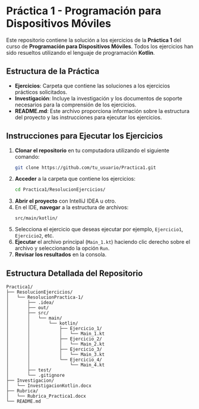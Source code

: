 # Práctica 1 - Programación para Dispositivos Móviles

Este repositorio contiene la solución a los ejercicios de la **Práctica 1** del curso de **Programación para Dispositivos Móviles**. Todos los ejercicios han sido resueltos utilizando el lenguaje de programación **Kotlin**.

## Estructura de la Práctica

- **Ejercicios**: Carpeta que contiene las soluciones a los ejercicios prácticos solicitados.
- **Investigación**: Incluye la investigación y los documentos de soporte necesarios para la comprensión de los ejercicios.
- **README.md**: Este archivo proporciona información sobre la estructura del proyecto y las instrucciones para ejecutar los ejercicios.

## Instrucciones para Ejecutar los Ejercicios

1. **Clonar el repositorio** en tu computadora utilizando el siguiente comando:
    ```bash
    git clone https://github.com/tu_usuario/Practica1.git
    ```
2. **Acceder** a la carpeta que contiene los ejercicios:
    ```bash
    cd Practica1/ResolucionEjercicios/
    ```
3. **Abrir el proyecto** con IntelliJ IDEA u otro.
4. En el IDE, **navegar** a la estructura de archivos:
    ```
    src/main/kotlin/
    ```
5. Selecciona el ejercicio que deseas ejecutar por ejemplo, `Ejercicio1`, `Ejercicio2`, etc.
6. **Ejecutar** el archivo principal (`Main_1.kt`) haciendo clic derecho sobre el archivo y seleccionando la opción `Run`.
7. **Revisar los resultados** en la consola.

## Estructura Detallada del Repositorio

```plaintext
Practica1/
├── ResolucionEjercicios/
│   └── ResolucionPractica-1/
│       ├── .idea/
│       ├── out/
│       ├── src/
│       │   └── main/
│       │       └── kotlin/
│       │           ├── Ejercicio_1/
│       │           │   └── Main_1.kt
│       │           ├── Ejercicio_2/
│       │           │   └── Main_2.kt
│       │           ├── Ejercicio_3/
│       │           │   └── Main_3.kt
│       │           └── Ejercicio_4/
│       │               └── Main_4.kt
│       ├── test/
│       └── .gitignore
├── Investigacion/
│   └── InvestigacionKotlin.docx
├── Rubrica/
│   └── Rubrica_Practica1.docx
└── README.md
